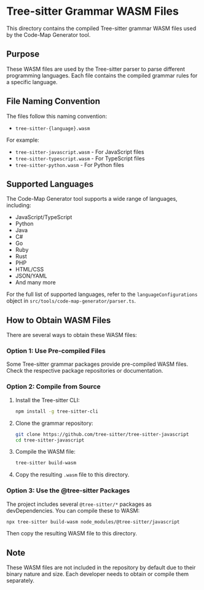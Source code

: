 # Tree-sitter Grammar WASM Files

This directory contains the compiled Tree-sitter grammar WASM files used by the Code-Map Generator tool.

## Purpose

These WASM files are used by the Tree-sitter parser to parse different programming languages. Each file contains the compiled grammar rules for a specific language.

## File Naming Convention

The files follow this naming convention:
- `tree-sitter-{language}.wasm`

For example:
- `tree-sitter-javascript.wasm` - For JavaScript files
- `tree-sitter-typescript.wasm` - For TypeScript files
- `tree-sitter-python.wasm` - For Python files

## Supported Languages

The Code-Map Generator tool supports a wide range of languages, including:
- JavaScript/TypeScript
- Python
- Java
- C#
- Go
- Ruby
- Rust
- PHP
- HTML/CSS
- JSON/YAML
- And many more

For the full list of supported languages, refer to the `languageConfigurations` object in `src/tools/code-map-generator/parser.ts`.

## How to Obtain WASM Files

There are several ways to obtain these WASM files:

### Option 1: Use Pre-compiled Files

Some Tree-sitter grammar packages provide pre-compiled WASM files. Check the respective package repositories or documentation.

### Option 2: Compile from Source

1. Install the Tree-sitter CLI:
   ```bash
   npm install -g tree-sitter-cli
   ```

2. Clone the grammar repository:
   ```bash
   git clone https://github.com/tree-sitter/tree-sitter-javascript
   cd tree-sitter-javascript
   ```

3. Compile the WASM file:
   ```bash
   tree-sitter build-wasm
   ```

4. Copy the resulting `.wasm` file to this directory.

### Option 3: Use the @tree-sitter Packages

The project includes several `@tree-sitter/*` packages as devDependencies. You can compile these to WASM:

```bash
npx tree-sitter build-wasm node_modules/@tree-sitter/javascript
```

Then copy the resulting WASM file to this directory.

## Note

These WASM files are not included in the repository by default due to their binary nature and size. Each developer needs to obtain or compile them separately.
